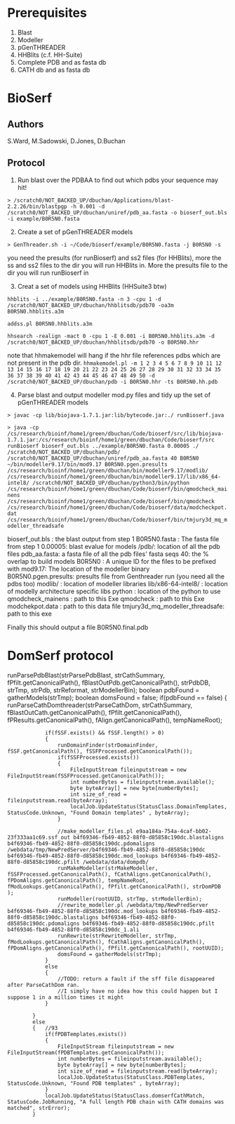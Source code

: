 # Prerequisites

1. Blast
2. Modeller
3. pGenTHREADER
4. HHBlits (c.f. HH-Suite)
5. Complete PDB and as fasta db
6. CATH db and as fasta db

# BioSerf

## Authors

S.Ward, M.Sadowski, D.Jones, D.Buchan

## Protocol

1. Run blast over the PDBAA to find out which pdbs your sequence may hit!

`> /scratch0/NOT_BACKED_UP/dbuchan/Applications/blast-2.2.26/bin/blastpgp -h 0.001 -d /scratch0/NOT_BACKED_UP/dbuchan/uniref/pdb_aa.fasta -o bioserf_out.bls -i example/B0R5N0.fasta`

2. Create a set of pGenTHREADER models

`> GenThreader.sh -i ~/Code/bioserf/example/B0R5N0.fasta -j B0R5N0 -s`

you need the presults (for runBioserf) and ss2 files (for HHBlits), more the ss and ss2 files to the
dir you will run HHBlits in. More the presults file to the dir you will run runBioserf in

3. Creat a set of models using HHBlits (HHSuite3 btw)

`hhblits -i ../example/B0R5N0.fasta -n 3 -cpu 1 -d /scratch0/NOT_BACKED_UP/dbuchan/hhblitsdb/pdb70 -oa3m B0R5N0.hhblits.a3m`

`addss.pl B0R5N0.hhblits.a3m`

`hhsearch -realign -mact 0 -cpu 1 -E 0.001 -i B0R5N0.hhblits.a3m -d /scratch0/NOT_BACKED_UP/dbuchan/hhblitsdb/pdb70 -o B0R5N0.hhr`

note that hhmakemodel will hang if the hhr file references pdbs which are not present in the
pdb dir.
`hhmakemodel.pl -m 1 2 3 4 5 6 7 8 9 10 11 12 13 14 15 16 17 18 19 20 21 22 23 24 25 26 27 28 29 30 31 32 33 34 35 36 37 38 39 40 41 42 43 44 45 46 47 48 49 50 -d /scratch0/NOT_BACKED_UP/dbuchan/pdb -i B0R5N0.hhr -ts B0R5N0.hh.pdb`

4. Parse blast and output modeller mod.py files and tidy up the set of pGenTHREADER models

`> javac -cp lib/biojava-1.7.1.jar:lib/bytecode.jar:./ runBioserf.java`

`> java -cp /cs/research/bioinf/home1/green/dbuchan/Code/bioserf/src/lib/biojava-1.7.1.jar:/cs/research/bioinf/home1/green/dbuchan/Code/bioserf/src runBioserf bioserf_out.bls ../example/B0R5N0.fasta 0.00005 ./ /scratch0/NOT_BACKED_UP/dbuchan/pdb/ /scratch0/NOT_BACKED_UP/dbuchan/uniref/pdb_aa.fasta 40 B0R5N0 ~/bin/modeller9.17/bin/mod9.17 B0R5N0.pgen.presults /cs/research/bioinf/home1/green/dbuchan/bin/modeller9.17/modlib/ /cs/research/bioinf/home1/green/dbuchan/bin/modeller9.17/lib/x86_64-intel8/ /scratch0/NOT_BACKED_UP/dbuchan/python3/bin/python /cs/research/bioinf/home1/green/dbuchan/Code/bioserf/bin/qmodcheck_mainens /cs/research/bioinf/home1/green/dbuchan/Code/bioserf/bin/qmodcheck /cs/research/bioinf/home1/green/dbuchan/Code/bioserf/data/modcheckpot.dat /cs/research/bioinf/home1/green/dbuchan/Code/bioserf/bin/tmjury3d_mq_modeller_threadsafe`

bioserf_out.bls : the blast output from step 1
B0R5N0.fasta : The fasta file from step 1
0.00005: blast evalue for models
/pdb/: location of all the pdb files
pdb_aa.fasta: a fasta file of all the pdb files' fasta seqs
40: the % overlap to build models
B0R5N0 : A unique ID for the files to be prefixed with
mod9.17: The location of the modeller binary  
B0R5N0.pgen.presults: presults file from Genthreader run (you need all the pdbs too)
modlib/ : location of modeller libraries
lib/x86-64-intel8/ : location of modelly architecture specific libs
python : location of the python to use
qmodcheck_mainens : path to this Exe
qmodcheck : path to this Exe
modchekpot.data : path to this data file
tmjury3d_mq_modeller_threadsafe: path to this exe

Finally this should output a file
B0R5N0.final.pdb

# DomSerf protocol
runParsePdbBlast(strParsePdbBlast, strCathSummary, fPfilt.getCanonicalPath(), fBlastOutPdb.getCanonicalPath(), strPdbDB, strTmp, strPdb, strReformat, strModellerBin);
            boolean pdbFound = gatherModels(strTmp);
            boolean domsFound = false;
            if(pdbFound == false)
            {
                runParseCathDomthreader(strParseCathDom, strCathSummary, fBlastOutCath.getCanonicalPath(), fPfilt.getCanonicalPath(), fPResults.getCanonicalPath(), fAlign.getCanonicalPath(), tempNameRoot);

                if(fSSF.exists() && fSSF.length() > 0)
                {
                    runDomainFinder(strDomainFinder, fSSF.getCanonicalPath(), fSSFProcessed.getCanonicalPath());
                    if(fSSFProcessed.exists())
                    {
                        FileInputStream fileinputstream = new FileInputStream(fSSFProcessed.getCanonicalPath());
                        int numberBytes = fileinputstream.available();
                        byte byteArray[] = new byte[numberBytes];
                        int size_of_read = fileinputstream.read(byteArray);
                        localJob.UpdateStatus(StatusClass.DomainTemplates, StatusCode.Unknown, "Found Domain templates" , byteArray);
                    }

                    //make_modeller_files.pl e9aa184a-754a-4caf-bb02-23f333aa1c69.ssf_out b4f69346-fb49-4852-88f0-d85858c190dc.blastaligns b4f69346-fb49-4852-88f0-d85858c190dc.pdomaligns /webdata/tmp/NewPredServer/b4f69346-fb49-4852-88f0-d85858c190dc b4f69346-fb49-4852-88f0-d85858c190dc.mod_lookups b4f69346-fb49-4852-88f0-d85858c190dc.pfilt /webdata/data/dompdb/
                    runMakeModeller(strMakeModeller, fSSFProcessed.getCanonicalPath(), fCathAligns.getCanonicalPath(), fPDomAligns.getCanonicalPath(), tempNameRoot, fModLookups.getCanonicalPath(), fPfilt.getCanonicalPath(), strDomPDB );
                    runModeller(rootUUID, strTmp, strModellerBin);
                    //rewrite_modeller.pl /webdata/tmp/NewPredServer b4f69346-fb49-4852-88f0-d85858c190dc.mod_lookups b4f69346-fb49-4852-88f0-d85858c190dc.blastaligns b4f69346-fb49-4852-88f0-d85858c190dc.pdomaligns b4f69346-fb49-4852-88f0-d85858c190dc.pfilt b4f69346-fb49-4852-88f0-d85858c190dc_1.ali
                    runRewrite(strRewriteModeller, strTmp, fModLookups.getCanonicalPath(), fCathAligns.getCanonicalPath(), fPDomAligns.getCanonicalPath(), fPfilt.getCanonicalPath(), rootUUID);
                    domsFound = gatherModels(strTmp);
                }
                else
                {
                    //TODO: return a fault if the sff file disappeared after ParseCathDom ran.
                    //I simply have no idea how this could happen but I suppose 1 in a million times it might
                }

            }
            else
            {   //93
                if(fPDBTemplates.exists())
                {
                    FileInputStream fileinputstream = new FileInputStream(fPDBTemplates.getCanonicalPath());
                    int numberBytes = fileinputstream.available();
                    byte byteArray[] = new byte[numberBytes];
                    int size_of_read = fileinputstream.read(byteArray);
                    localJob.UpdateStatus(StatusClass.PDBTemplates, StatusCode.Unknown, "Found PDB templates" , byteArray);
                }
                localJob.UpdateStatus(StatusClass.domserfCathMatch, StatusCode.JobRunning, "A full length PDB chain with CATH domains was matched", strError);
            }
